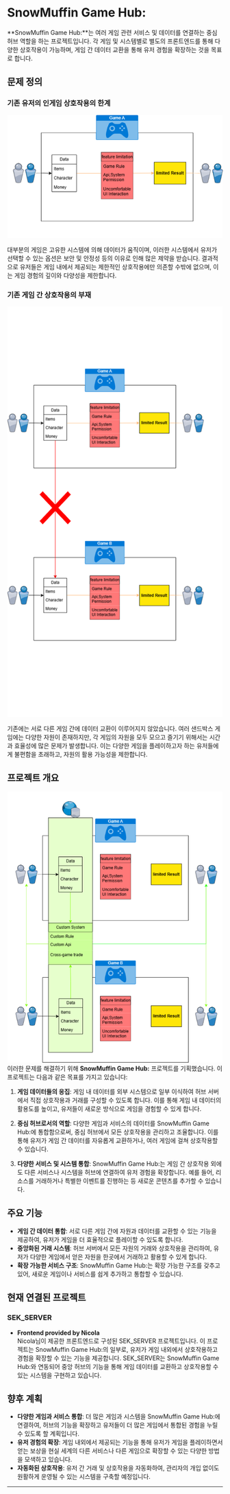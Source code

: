 # SnowMuffin Game Hub:

**SnowMuffin Game Hub:**는 여러 게임 관련 서비스 및 데이터를 연결하는 중심 허브 역할을 하는 프로젝트입니다. 각 게임 및 시스템별로 별도의 프론트엔드를 통해 다양한 상호작용이 가능하며, 게임 간 데이터 교환을 통해 유저 경험을 확장하는 것을 목표로 합니다.

## 문제 정의

### 기존 유저의 인게임 상호작용의 한계
![기존 인게임 상호작용](old1.png)

대부분의 게임은 고유한 시스템에 의해 데이터가 움직이며, 이러한 시스템에서 유저가 선택할 수 있는 옵션은 보안 및 안정성 등의 이유로 인해 많은 제약을 받습니다. 결과적으로 유저들은 게임 내에서 제공되는 제한적인 상호작용에만 의존할 수밖에 없으며, 이는 게임 경험의 깊이와 다양성을 제한합니다.

### 기존 게임 간 상호작용의 부재
![기존 게임간 상호작용](old2.png)

기존에는 서로 다른 게임 간에 데이터 교환이 이루어지지 않았습니다. 여러 샌드박스 게임에는 다양한 자원이 존재하지만, 각 게임의 자원을 모두 모으고 즐기기 위해서는 시간과 효율성에 많은 문제가 발생합니다. 이는 다양한 게임을 플레이하고자 하는 유저들에게 불편함을 초래하고, 자원의 활용 가능성을 제한합니다.

## 프로젝트 개요
![프로젝트 목적](new.png)
이러한 문제를 해결하기 위해 **SnowMuffin Game Hub:** 프로젝트를 기획했습니다. 이 프로젝트는 다음과 같은 목표를 가지고 있습니다:

1. **게임 데이터들의 응집**: 게임 내 데이터를 외부 시스템으로 일부 이식하여 허브 서버에서 직접 상호작용과 거래를 구성할 수 있도록 합니다. 이를 통해 게임 내 데이터의 활용도를 높이고, 유저들이 새로운 방식으로 게임을 경험할 수 있게 합니다.

2. **중심 허브로서의 역할**: 다양한 게임과 서비스의 데이터를 SnowMuffin Game Hub:에 통합함으로써, 중심 허브에서 모든 상호작용을 관리하고 조율합니다. 이를 통해 유저가 게임 간 데이터를 자유롭게 교환하거나, 여러 게임에 걸쳐 상호작용할 수 있습니다.

3. **다양한 서비스 및 시스템 통합**: SnowMuffin Game Hub:는 게임 간 상호작용 외에도 다른 서비스나 시스템을 허브에 연결하여 유저 경험을 확장합니다. 예를 들어, 리소스를 거래하거나 특별한 이벤트를 진행하는 등 새로운 콘텐츠를 추가할 수 있습니다.

## 주요 기능

- **게임 간 데이터 통합**: 서로 다른 게임 간에 자원과 데이터를 교환할 수 있는 기능을 제공하여, 유저가 게임을 더 효율적으로 플레이할 수 있도록 합니다.
- **중앙화된 거래 시스템**: 허브 서버에서 모든 자원의 거래와 상호작용을 관리하여, 유저가 다양한 게임에서 얻은 자원을 한곳에서 거래하고 활용할 수 있게 합니다.
- **확장 가능한 서비스 구조**: SnowMuffin Game Hub:는 확장 가능한 구조를 갖추고 있어, 새로운 게임이나 서비스를 쉽게 추가하고 통합할 수 있습니다.

## 현재 연결된 프로젝트

### SEK_SERVER
- **Frontend provided by Nicola**  
  Nicola님이 제공한 프론트엔드로 구성된 SEK_SERVER 프로젝트입니다. 이 프로젝트는 SnowMuffin Game Hub:의 일부로, 유저가 게임 내외에서 상호작용하고 경험을 확장할 수 있는 기능을 제공합니다. SEK_SERVER는 SnowMuffin Game Hub:와 연동되어 중앙 허브의 기능을 통해 게임 데이터를 교환하고 상호작용할 수 있는 시스템을 구현하고 있습니다.

## 향후 계획

- **다양한 게임과 서비스 통합**: 더 많은 게임과 시스템을 SnowMuffin Game Hub:에 연결하여, 허브의 기능을 확장하고 유저들이 더 많은 게임에서 통합된 경험을 누릴 수 있도록 할 계획입니다.
- **유저 경험의 확장**: 게임 내외에서 제공되는 기능을 통해 유저가 게임을 플레이하면서 얻는 보상을 현실 세계의 다른 서비스나 다른 게임으로 확장할 수 있는 다양한 방법을 모색하고 있습니다.
- **자동화된 상호작용**: 유저 간 거래 및 상호작용을 자동화하여, 관리자의 개입 없이도 원활하게 운영될 수 있는 시스템을 구축할 예정입니다.

---


